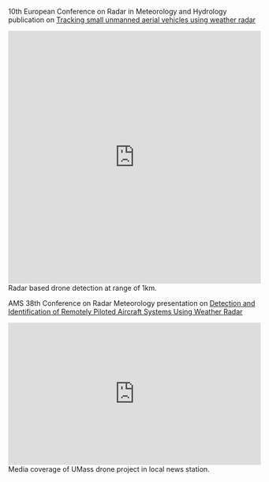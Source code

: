 10th European Conference on Radar in Meteorology and Hydrology publication on [Tracking small unmanned aerial vehicles using weather radar](/pdf/2018_Orzel_ERAD.pdf)


<iframe src="https://player.vimeo.com/video/275839325" width="512" height="512" frameborder="0" allow="autoplay; fullscreen" allowfullscreen></iframe>
Radar based drone detection at range of 1km. 


AMS 38th Conference on Radar Meteorology presentation on [Detection and Identification of Remotely Piloted Aircraft Systems Using Weather Radar](/pdf/2017_Orzel_AMS.pdf)


<iframe src="https://player.vimeo.com/video/413568574" width="512" height="288" frameborder="0" allow="autoplay; fullscreen" allowfullscreen></iframe>
Media coverage of UMass drone project in local news station. 

